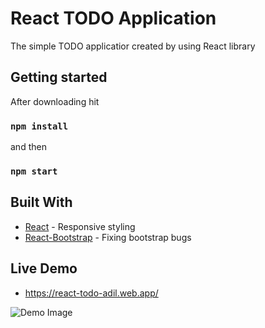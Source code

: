 # React TODO Application 

The simple TODO applicatior created by using React library 

## Getting started 

After downloading hit
### `npm install`

and then

### `npm start`

## Built With

* [React](https://reactjs.org/) - Responsive styling  
* [React-Bootstrap](https://react-bootstrap.github.io/) - Fixing bootstrap bugs 


## Live Demo 


* https://react-todo-adil.web.app/

![Demo Image](https://sun6-19.userapi.com/XObV_ka5w5l5v1VSRMzdYyXUuBdUcgV8i__10w/ua06AgEs1_U.jpg)
